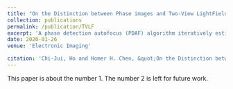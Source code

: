 ```yaml
---
title: "On the Distinction between Phase images and Two-View LightField for PDAF of Mobile Imaging"
collection: publications
permalink: /publication/TVLF
excerpt: 'A phase detection autofocus (PDAF) algorithm iteratively estimates the phase shift between the left and right phase images captured in an autofocus process and uses it to determine the lens movement until the estimated in-focus lens position is reached. Such phase images have been assumed to be equivalent to a two-view light field. If the assumption is true, then the phase shift between the two phase images can be obtained by stereo matching or similar techniques. In this paper, we argue that it is a wrong assumption and provide insights into the distinctions between phase images and two-view light field from the autofocus perspective. We also support our argument by conducting an experiment to show that both stereo matching and optical flow result in inferior PDAF performance than the phase correlation technique and the AF-Net technique that specifically target phase images.'
date: 2020-01-26
venue: 'Electronic Imaging'

citation: 'Chi-Jui, Ho and Homer H. Chen, &quot;On the Distinction between Phase images and Two-View LightField for PDAF of Mobile Imaging&quot; <i>Electronic Imaging 2020</i>.'
---
```

This paper is about the number 1. The number 2 is left for future work.

<!-- [Download paper here](http://academicpages.github.io/files/paper1.pdf) -->

<!-- paperurl: 'http://academicpages.github.io/files/paper1.pdf' -->
<!-- Recommended citation: Your Name, You. (2010). "Paper Title Number 2." <i>Journal 1</i>. 1(2). -->
